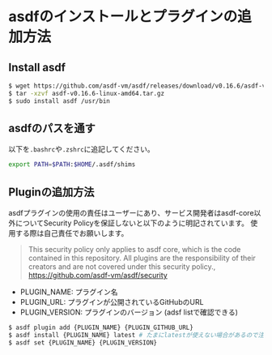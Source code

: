 # asdfのインストールとプラグインの追加方法

## Install asdf

```sh
$ wget https://github.com/asdf-vm/asdf/releases/download/v0.16.6/asdf-v0.16.6-linux-amd64.tar.gz
$ tar -xzvf asdf-v0.16.6-linux-amd64.tar.gz 
$ sudo install asdf /usr/bin
```

## asdfのパスを通す

以下を`.bashrc`や`.zshrc`に追記してください。

```sh
export PATH=$PATH:$HOME/.asdf/shims
```

## Pluginの追加方法

asdfプラグインの使用の責任はユーザーにあり、サービス開発者はasdf-core以外についてSecurity Policyを保証しないと以下のように明記されています。
使用する際は自己責任でお願いします。

> This security policy only applies to asdf core, which is the code contained in this repository. All plugins are the responsibility of their creators and are not covered under this security policy., https://github.com/asdf-vm/asdf/security


- PLUGIN_NAME: プラグイン名
- PLUGIN_URL: プラグインが公開されているGitHubのURL
- PLUGIN_VERSION: プラグインのバージョン (adsf listで確認できる)

```sh
$ asdf plugin add {PLUGIN_NAME} {PLUGIN_GITHUB_URL}
$ asdf install {PLUGIN_NAME} latest # たまにlatestが使えない場合があるので注意
$ asdf set {PLUGIN_NAME} {PLUGIN_VERSION}
```
